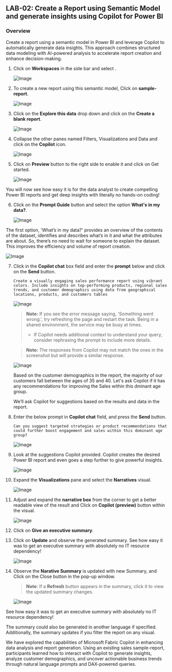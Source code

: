 ## LAB-02: Create a Report using Semantic Model and generate insights using Copilot for Power BI

### Overview

Create a report using a semantic model in Power BI and leverage Copilot to automatically generate data insights. This approach combines structured data modeling with AI-powered analysis to accelerate report creation and enhance decision-making.

1. Click on **Workspaces** in the side bar and select **<inject key= "WorkspaceName" enableCopy="false"/>**.

    ![Image](media/1.1.png)

2. To create a new report using this semantic model, Click on **sample-report**.

    ![Image](media1/2.2.png)

3. Click on the **Explore this data** drop down and click on the **Create a blank report**.

    ![Image](media1/2.3.png)

4. Collapse the other panes named Filters, Visualizations and Data and click on the **Copilot** icon.

    ![Image](media1/2.4.png)

5. Click on **Preview** button to the right side to enable it and click on Get started.

    ![Image](media1/2.5.png)

You will now see how easy it is for the data analyst to create compelling Power BI reports and get deep insights with literally no hands-on coding!

6. Click on the **Prompt Guide** button and select the option **What's in my data?**.

    ![Image](media1/2.6.png)

The first option, 'What’s in my data?' provides an overview of the contents of the dataset, identifies and describes what’s in it and what the attributes are about. So, there’s no need to wait for someone to explain the dataset. This improves the efficiency and volume of report creation.

![Image](media1/2.7.png)

7. Click in the **Copilot chat** box field and enter the **prompt** below and click on the **Send** button.

    ```
    Create a visually engaging sales performance report using vibrant colors. Include insights on top-performing products, regional sales trends, and customer demographics using data from geographical locations, products, and customers tables
    ```

    ![Image](media1/2.07.png)

    >**Note:** If you see the error message saying, 'Something went wrong.', try refreshing the page and restart the task. Being in a shared environment, the service may be busy at times.
    > - If Copilot needs additional context to understand your query, consider rephrasing the prompt to include more details.

    >**Note:** The responses from Copilot may not match the ones in the screenshot but will provide a similar response.

    ![Image](media1/generatedreport.png)

    Based on the customer demographics in the report, the majority of our customers fall between the ages of 35 and 40. Let's ask Copilot if it has any recommendations for improving the Sales within this dminant age group.
    
    We’ll ask Copilot for suggestions based on the results and data in the report.

8. Enter the below prompt in **Copilot chat** field, and press the **Send** button.

    ```
    Can you suggest targeted strategies or product recommendations that could further boost engagement and sales within this dominant age group?
    ```
    ![Image](media1/2.8.png)

9. Look at the suggestions Copilot provided. Copilot creates the desired Power BI report and even goes a step further to give powerful insights.

    ![Image](media1/2.9.png)

10. Expand the **Visualizations** pane and select the **Narratives** visual.

    ![Image](media1/2.10.png)

11. Adjust and expand the **narrative box** from the corner to get a better readable view of the result and Click on **Copilot (preview)** button within the visual.

    ![Image](media1/2.11.png)

12. Click on **Give an executive summary**.
13. Click on **Update** and observe the generated summary. See how easy it was to get an executive summary with absolutely no IT resource dependency!

    ![Image](media1/2.13.png)

14. Observe the **Narative Summary** is updated with new Summary, and Click on the Close button in the pop-up window.

    >**Note**: If a **Refresh** button appears in the summary, click it to view the updated summary changes.

    ![Image](media1/2.14.png)

See how easy it was to get an executive summary with absolutely no IT resource dependency!

The summary could also be generated in another language if specified. Additionally, the summary updates if you filter the report on any visual.

We have explored the capabilities of Microsoft Fabric Copilot in enhancing data analysis and report generation. Using an existing sales sample-report, participants learned how to interact with Copilot to generate insights, analyze customer demographics, and uncover actionable business trends through natural language prompts and DAX-powered queries.